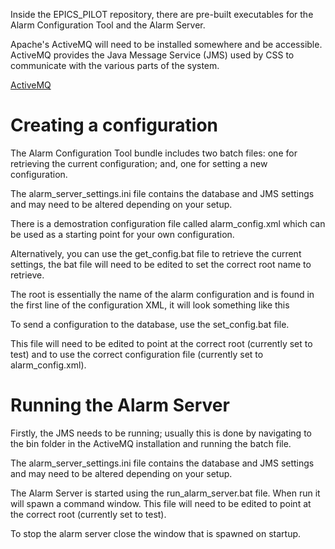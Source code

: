 Inside the EPICS_PILOT repository, there are pre-built executables for the Alarm Configuration Tool and the Alarm Server.

Apache's ActiveMQ will need to be installed somewhere and be accessible. ActiveMQ provides the Java Message Service (JMS) used by CSS to communicate with the various parts of the system.

[ActiveMQ](http://activemq.apache.org/)

# Creating a configuration

The Alarm Configuration Tool bundle includes two batch files: one for retrieving the current configuration; and, one for setting a new configuration.

The alarm_server_settings.ini file contains the database and JMS settings and may need to be altered depending on your setup.

There is a demostration configuration file called alarm_config.xml which can be used as a starting point for your own configuration. 

Alternatively, you can use the get_config.bat file to retrieve the current settings, the bat file will need to be edited to set the correct root name to retrieve.

The root is essentially the name of the alarm configuration and is found in the first line of the configuration XML, it will look something like this <config name="test">

To send a configuration to the database, use the set_config.bat file.

This file will need to be edited to point at the correct root (currently set to test) and to use the correct configuration file (currently set to alarm_config.xml).

# Running the Alarm Server

Firstly, the JMS needs to be running; usually this is done by navigating to the bin folder in the ActiveMQ installation and running the batch file.

The alarm_server_settings.ini file contains the database and JMS settings and may need to be altered depending on your setup.

The Alarm Server is started using the run_alarm_server.bat file. When run it will spawn a command window.
This file will need to be edited to point at the correct root (currently set to test).

To stop the alarm server close the window that is spawned on startup.
